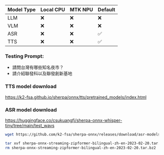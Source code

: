 | Model Type | Local CPU | MTK NPU | Default |
|-----------|-----------|---------|----------|
| LLM       | ❌         | ❌       | ❌       |
| VLM       | ❌         | ❌       | ❌       |
| ASR       | ❌         | ❌       | ✅       |
| TTS       | ❌         | ❌       | ✅       |


### Testing Prompt:
- 請問台灣有哪些知名夜市？
- 請介紹聯發科以及聯發創新基地


### TTS model download
https://k2-fsa.github.io/sherpa/onnx/tts/pretrained_models/index.html


### ASR model download
https://huggingface.co/csukuangfj/sherpa-onnx-whisper-tiny/tree/main/test_wavs

```bash
wget https://github.com/k2-fsa/sherpa-onnx/releases/download/asr-models/sherpa-onnx-streaming-zipformer-bilingual-zh-en-2023-02-20.tar.bz2

tar xvf sherpa-onnx-streaming-zipformer-bilingual-zh-en-2023-02-20.tar.bz2
rm sherpa-onnx-streaming-zipformer-bilingual-zh-en-2023-02-20.tar.bz2